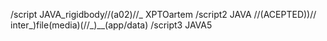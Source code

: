 /script JAVA_rigidbody//(a02)//_ XPTOartem
/script2 JAVA //(ACEPTED))// inter_)file(media)(//_)__(app/data)
/script3 JAVA5
